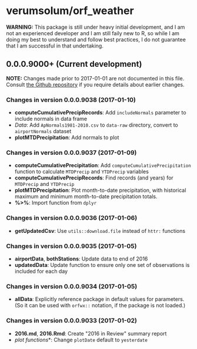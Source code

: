 # verumsolum/orf_weather

**WARNING:** This package is still under heavy initial development, and I am
not an experienced developer and I am still faily new to R, so while I am
doing my best to understand and follow best practices, I do not guarantee that
I am successful in that undertaking.

## 0.0.0.9000+ (Current development)

**NOTE:** Changes made prior to 2017-01-01 are not documented in this file.
Consult [the Github repository](github.com/verumsolum/orf_weather) if you
require details about earlier changes.

### Changes in version 0.0.0.9038 (2017-01-10)
* **computeCumulativePrecipRecords**: Add `includeNormals` parameter to
include normals in data frame
* *Data*: Add `ApNormals1981-2010.csv` to `data-raw` directory, convert to
`airportNormals` dataset
* **plotMTDPrecipitation**: Add normals to plot

### Changes in version 0.0.0.9037 (2017-01-09)
* **computeCumulativePrecipitation**: Add `computeCumulativePrecipitation`
function to calculate `MTDPrecip` and `YTDPrecip` variables
* **computeCumulativePrecipRecords**: Find records (and years) for
`MTDPrecip` and `YTDPrecip`
* **plotMTDPrecipitation**: Plot month-to-date precipitation, with historical
maximum and minimum month-to-date precipitation totals.
* **%>%**: Import function from `dplyr`

### Changes in version 0.0.0.9036 (2017-01-06)
* **getUpdatedCsv**: Use `utils::download.file` instead of `httr:` functions

### Changes in version 0.0.0.9035 (2017-01-05)
* **airportData**, **bothStations**: Update data to end of 2016
* **updatedData**: Update function to ensure only one set of observations is
included for each day

### Changes in version 0.0.0.9034 (2017-01-05)
* **allData**: Explicitly reference package in default values for parameters.
(So it can be used with `orfwx::` notation, if the package is not loaded.)

### Changes in version 0.0.0.9033 (2017-01-02)
* **2016.md**, **2016.Rmd**: Create "2016 in Review" summary report
* **plot* functions**: Change `plotDate` default to `yesterdate`
